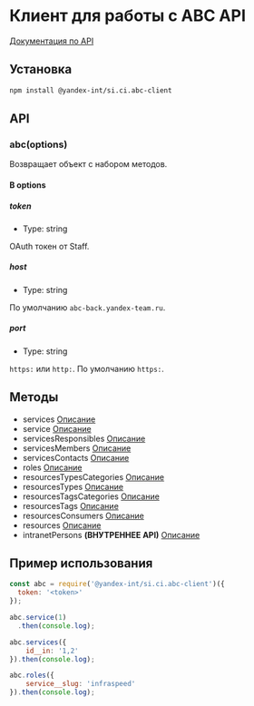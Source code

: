 # Клиент для работы с ABC API

[Документация по API](https://wiki.yandex-team.ru/intranet/abc/api/)

## Установка

```bash
npm install @yandex-int/si.ci.abc-client
```

## API

### abc(options)

Возвращает объект с набором методов.

#### В options

##### token

* Type: string

OAuth токен от Staff.

##### host

* Type: string

По умолчанию `abc-back.yandex-team.ru`.

##### port

* Type: string

`https:` или `http:`. По умолчанию `https:`.

## Методы

* services [Описание](https://wiki.yandex-team.ru/Intranet/abc/api/#get/api/v3/services/)
* service [Описание](https://wiki.yandex-team.ru/Intranet/abc/api/#get/api/v3/services/id/)
* servicesResponsibles [Описание](https://wiki.yandex-team.ru/Intranet/abc/api/#get/api/v3/services/responsibles/)
* servicesMembers [Описание](https://wiki.yandex-team.ru/Intranet/abc/api/#get/api/v3/services/members/)
* servicesContacts [Описание](https://wiki.yandex-team.ru/Intranet/abc/api/#get/api/v3/services/contacts/)
* roles [Описание](https://wiki.yandex-team.ru/Intranet/abc/api/#get/api/v3/roles/)
* resourcesTypesCategories [Описание](https://wiki.yandex-team.ru/Intranet/abc/api/#get/api/v3/resources/types/categories)
* resourcesTypes [Описание](https://wiki.yandex-team.ru/Intranet/abc/api/#get/api/v3/resources/types)
* resourcesTagsCategories [Описание](https://wiki.yandex-team.ru/Intranet/abc/api/#get/api/v3/resources/tags/categories)
* resourcesTags [Описание](https://wiki.yandex-team.ru/Intranet/abc/api/#get/api/v3/resources/tags)
* resourcesConsumers [Описание](https://wiki.yandex-team.ru/Intranet/abc/api/#get/api/v3/resources/consumers)
* resources [Описание](https://wiki.yandex-team.ru/Intranet/abc/api/#get/api/v3/resources)
* intranetPersons **(ВНУТРЕННЕЕ API)** [Описание](https://wiki.yandex-team.ru/Intranet/abc/api/#get/api/v3/intranet/personsvnutrenneeapi)

## Пример использования

```js
const abc = require('@yandex-int/si.ci.abc-client')({
  token: '<token>'
});

abc.service(1)
  .then(console.log);

abc.services({
    id__in: '1,2'
}).then(console.log);

abc.roles({
    service__slug: 'infraspeed'
}).then(console.log);
```
